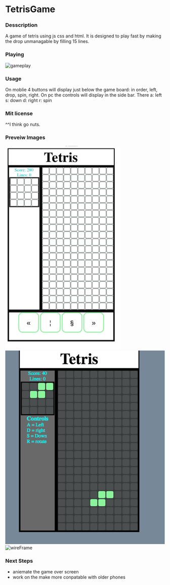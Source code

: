 # TetrisGame
### Desscription
A game of tetris using js css and html. It is designed to play fast by making the drop unmanagable by filling 15 lines.
### Playing
![gameplay](https://garryc5.github.io)
### Usage 
On moblie 4 buttons will display just below the game board: in order, left, drop, spin, right.
On pc the controls will display in the side bar. 
There 
a: left
s: down
d: right
r: spin
### Mit license
^^I think go nuts.
### Preveiw Images
![Preview-1](imgs/screenShot1.png)
![Preview-2](imgs/screenShot2.png)
![wireFrame](https://wireframe.cc/XEcDQu)
### Next Steps 
* aniemate the game over screen 
* work on the make more conpatable with older phones